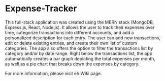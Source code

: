 ﻿# Expense-Tracker
This full-stack application was created using the MERN stack (MongoDB, Express.js, React, Node.js).
It allows the user to track their expenses over time, categorize transactions into different accounts, and add a personalized description for each entry.
The user can add new transactions, edit or delete existing entries, and create their own list of custom categories.
The app also offers the option to filter the transactions list by category and/or by date range.
Right below the transactions list, the app automatically creates a bar graph depicting the total expenses per month, as well as a pie chart that breaks down the expenses by category.

For more information, please visit eh Wiki page.
